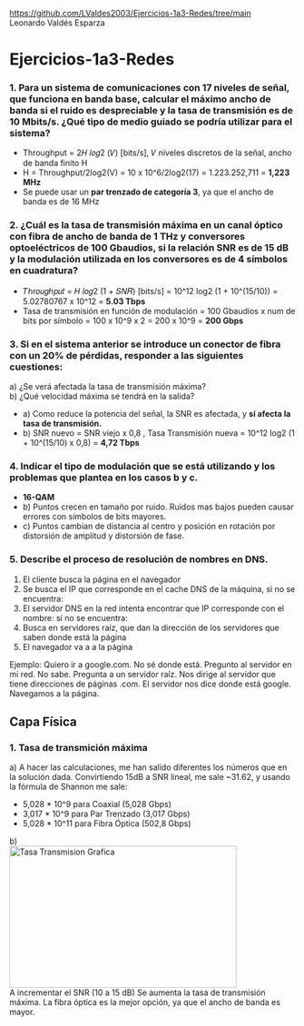 https://github.com/LValdes2003/Ejercicios-1a3-Redes/tree/main  
Leonardo Valdés Esparza

# Ejercicios-1a3-Redes

### 1. Para un sistema de comunicaciones con 17 niveles de señal, que funciona en banda base, calcular el máximo ancho de banda si el ruido es despreciable y la tasa de transmisión es de 10 Mbits/s. ¿Qué tipo de medio guiado se podría utilizar para el sistema?
- Throughput = 2𝐻 𝑙𝑜𝑔2 (𝑉) [bits/s], 𝑉 niveles discretos de la señal, ancho de banda finito H
- H = Throughput/2log2(V) = 10 x 10^6/2log2(17) = 1.223.252,711 = **1,223 MHz**
- Se puede usar un **par trenzado de categoría 3**, ya que el ancho de banda es de 16 MHz

### 2. ¿Cuál es la tasa de transmisión máxima en un canal óptico con fibra de ancho de banda de 1 THz y conversores optoeléctricos de 100 Gbaudios, si la relación SNR es de 15 dB y la modulación utilizada en los conversores es de 4 símbolos en cuadratura?
- 𝑇ℎ𝑟𝑜𝑢𝑔ℎ𝑝𝑢𝑡 = 𝐻 𝑙𝑜𝑔2 (1 + 𝑆𝑁𝑅) [bits/s] = 10^12 log2 (1 + 10^(15/10)) = 5.02780767 x 10^12 = **5.03 Tbps**
- Tasa de transmisión en función de modulación = 100 Gbaudios x num de bits por símbolo = 100 x 10^9 x 2 = 200 x 10^9 = **200 Gbps**

### 3. Si en el sistema anterior se introduce un conector de fibra con un 20% de pérdidas, responder a las siguientes cuestiones:  
a) ¿Se verá afectada la tasa de transmisión máxima?  
b) ¿Qué velocidad máxima se tendrá en la salida?
- a) Como reduce la potencia del señal, la SNR es afectada, y **sí afecta la tasa de transmisión.**
- b) SNR nuevo = SNR viejo x 0,8 , Tasa Transmisión nueva = 10^12 log2 (1 + 10^(15/10) x 0,8) = **4,72 Tbps**

### 4. Indicar el tipo de modulación que se está utilizando y los problemas que plantea en los casos b y c.
- **16-QAM**
- b) Puntos crecen en tamaño por ruido. Ruidos mas bajos pueden causar errores con símbolos de bits mayores.
- c) Puntos cambian de distancia al centro y posición en rotación por distorsión de amplitud y distorsión de fase.

### 5. Describe el proceso de resolución de nombres en DNS.
1. El cliente busca la página en el navegador
2. Se busca el IP que corresponde en el cache DNS de la máquina, si no se encuentra:
3. El servidor DNS en la red intenta encontrar que IP corresponde con el nombre: si no se encuentra:
4. Busca en servidores raíz, que dan la dirección de los servidores que saben donde está la página
5. El navegador va a a la página
   
Ejemplo: Quiero ir a google.com. No sé donde está. Pregunto al servidor en mi red. No sabe. Pregunta a un servidor raíz. Nos dirige al servidor que tiene direcciones de páginas .com. El servidor nos dice donde está google. Navegamos a la página.

## Capa Física
### 1. Tasa de transmición máxima
a) A hacer las calculaciones, me han salido diferentes los números que en la solución dada. Convirtiendo 15dB a SNR lineal, me sale ~31.62, y usando la fórmula de Shannon me sale:
- 5,028 * 10^9 para Coaxial (5,028 Gbps)
- 3,017 * 10^9 para Par Trenzado (3,017 Gbps) 
- 5,028 * 10^11 para Fibra Óptica (502,8 Gbps)

b)  
<img src="https://github.com/user-attachments/assets/0c65a177-aafc-4817-b19c-3e39d752a136" alt="Tasa Transmision Grafica" width="400" height="250">  
A incrementar el SNR (10 a 15 dB) Se aumenta la tasa de transmisión máxima. La fibra óptica es la mejor opción, ya que el ancho de banda es mayor.
